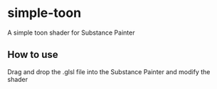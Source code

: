 # simple-toon
A simple toon shader for Substance Painter
## How to use
Drag and drop the .glsl file into the Substance Painter and modify the shader
